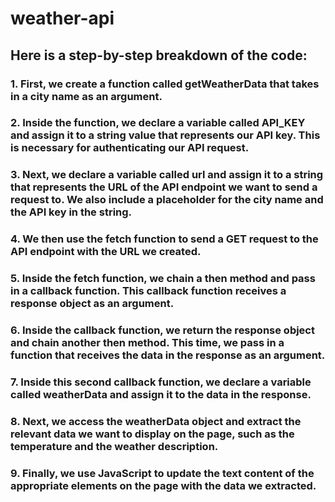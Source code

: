 # weather-api

## Here is a step-by-step breakdown of the code:

### 1. First, we create a function called getWeatherData that takes in a city name as an argument.
### 2. Inside the function, we declare a variable called API_KEY and assign it to a string value that represents our API key. This is necessary for authenticating our API request.
### 3. Next, we declare a variable called url and assign it to a string that represents the URL of the API endpoint we want to send a request to. We also include a placeholder for the city name and the API key in the string.
### 4. We then use the fetch function to send a GET request to the API endpoint with the URL we created.
### 5. Inside the fetch function, we chain a then method and pass in a callback function. This callback function receives a response object as an argument.
### 6. Inside the callback function, we return the response object and chain another then method. This time, we pass in a function that receives the data in the response as an argument.
### 7. Inside this second callback function, we declare a variable called weatherData and assign it to the data in the response.
### 8. Next, we access the weatherData object and extract the relevant data we want to display on the page, such as the temperature and the weather description.
### 9. Finally, we use JavaScript to update the text content of the appropriate elements on the page with the data we extracted.